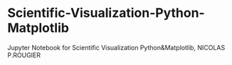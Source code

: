 # Scientific-Visualization-Python-Matplotlib
Jupyter Notebook for Scientific Visualization Python&amp;Matplotlib, NICOLAS P.ROUGIER 
